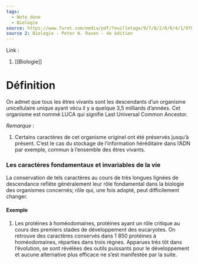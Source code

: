 ```yaml
---
tags:
  - Note_done
  - Biologie
source: https://www.furet.com/media/pdf/feuilletage/9/7/8/2/8/0/4/1/9782804184582.pdf
source 2: Biologie - Peter H. Raven - 4e édition
---
```


Link : 
1. [[Biologie]]

# Définition
On admet que tous les êtres vivants sont les descendants d’un organisme unicellulaire unique ayant vécu il y a quelque 3,5 milliards d’années. 
Cet organisme est nommé LUCA qui signifie Last Universal Common Ancestor. 


_Remarque_ :
1. Certains caractères de cet organisme originel ont été préservés jusqu’à présent. C’est le cas du stockage de l’information héréditaire dans l’ADN par exemple, commun à l’ensemble des êtres vivants.
### Les caractères fondamentaux et invariables de la vie 
La conservation de tels caractères au cours de très longues lignées de descendance reflète généralement leur rôle fondamental dans la biologie des organismes concernés; rôle qui, une fois adopté, peut difficilement changer.

#### Exemple
1. Les protéines à homéodomaines, protéines ayant un rôle critique au cours des premiers stades de développement des eucaryotes. On retrouve des caractères conservés dans 1 850 protéines à homéodomaines, réparties dans trois règnes. Apparues très tôt dans l’évolution, se sont révélées des outils puissants pour le développement et aucune alternative plus efficace ne s’est manifestée par la suite.